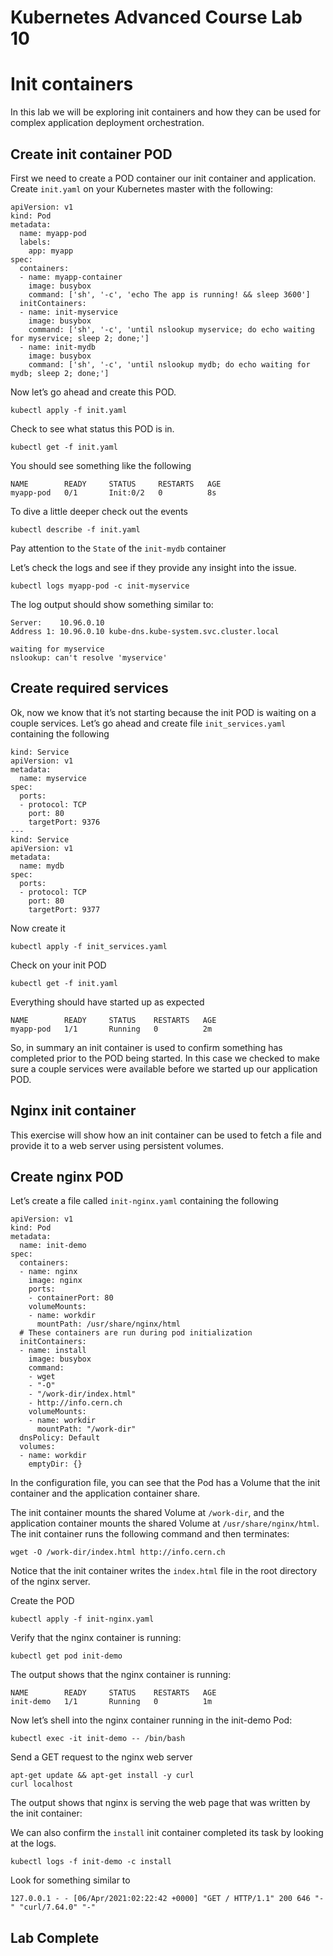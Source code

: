 # Kubernetes Advanced Course Lab 10
# Init containers
In this lab we will be exploring init containers and how they can be used for complex application deployment orchestration. 

## Create init container POD
First we need to create a POD container our init container and application. 
Create `init.yaml` on your Kubernetes master with the following: 
```
apiVersion: v1
kind: Pod
metadata:
  name: myapp-pod
  labels:
    app: myapp
spec:
  containers:
  - name: myapp-container
    image: busybox
    command: ['sh', '-c', 'echo The app is running! && sleep 3600']
  initContainers:
  - name: init-myservice
    image: busybox
    command: ['sh', '-c', 'until nslookup myservice; do echo waiting for myservice; sleep 2; done;']
  - name: init-mydb
    image: busybox
    command: ['sh', '-c', 'until nslookup mydb; do echo waiting for mydb; sleep 2; done;']
```

Now let’s go ahead and create this POD. 
```
kubectl apply -f init.yaml
```

Check to see what status this POD is in. 
```
kubectl get -f init.yaml
```

You should see something like the following 
```
NAME        READY     STATUS     RESTARTS   AGE
myapp-pod   0/1       Init:0/2   0          8s
```

To dive a little deeper check out the events 
```
kubectl describe -f init.yaml
```

Pay attention to the `State` of the `init-mydb` container 

Let’s check the logs and see if they provide any insight into the issue. 
```
kubectl logs myapp-pod -c init-myservice
``` 

The log output should show something similar to: 
```
Server:    10.96.0.10
Address 1: 10.96.0.10 kube-dns.kube-system.svc.cluster.local

waiting for myservice
nslookup: can't resolve 'myservice'
```

## Create required services
Ok, now we know that it’s not starting because the init POD is waiting on a couple services. Let’s go ahead and create file `init_services.yaml` containing the following
```
kind: Service
apiVersion: v1
metadata:
  name: myservice
spec:
  ports:
  - protocol: TCP
    port: 80
    targetPort: 9376
---
kind: Service
apiVersion: v1
metadata:
  name: mydb
spec:
  ports:
  - protocol: TCP
    port: 80
    targetPort: 9377
```

Now create it 
```
kubectl apply -f init_services.yaml
```

Check on your init POD 
```
kubectl get -f init.yaml
```

Everything should have started up as expected 
```
NAME        READY     STATUS    RESTARTS   AGE
myapp-pod   1/1       Running   0          2m
```

So, in summary an init container is used to confirm something has completed prior to the POD being started. In this case we checked to make sure a couple services were available before we started up our application POD. 

## Nginx init container 
This exercise will show how an init container can be used to fetch a file and provide it to a web server using persistent volumes.

## Create nginx POD
Let’s create a file called `init-nginx.yaml` containing the following
```
apiVersion: v1
kind: Pod
metadata:
  name: init-demo
spec:
  containers:
  - name: nginx
    image: nginx
    ports:
    - containerPort: 80
    volumeMounts:
    - name: workdir
      mountPath: /usr/share/nginx/html
  # These containers are run during pod initialization
  initContainers:
  - name: install
    image: busybox
    command:
    - wget
    - "-O"
    - "/work-dir/index.html"
    - http://info.cern.ch
    volumeMounts:
    - name: workdir
      mountPath: "/work-dir"
  dnsPolicy: Default
  volumes:
  - name: workdir
    emptyDir: {}
```

In the configuration file, you can see that the Pod has a Volume that the init container and the application container share.

The init container mounts the shared Volume at `/work-dir`, and the application container mounts the shared Volume at `/usr/share/nginx/html`. The init container runs the following command and then terminates:
```
wget -O /work-dir/index.html http://info.cern.ch
```
Notice that the init container writes the `index.html` file in the root directory of the nginx server.

Create the POD
```
kubectl apply -f init-nginx.yaml
```

Verify that the nginx container is running:
```
kubectl get pod init-demo
```

The output shows that the nginx container is running:
```
NAME        READY     STATUS    RESTARTS   AGE
init-demo   1/1       Running   0          1m
```

Now let’s shell into the nginx container running in the init-demo Pod:
```
kubectl exec -it init-demo -- /bin/bash
```

Send a GET request to the nginx web server 
```
apt-get update && apt-get install -y curl 
curl localhost
```

The output shows that nginx is serving the web page that was written by the init container:

We can also confirm the `install` init container completed its task by looking at the logs. 
```
kubectl logs -f init-demo -c install
```

Look for something similar to
```
127.0.0.1 - - [06/Apr/2021:02:22:42 +0000] "GET / HTTP/1.1" 200 646 "-" "curl/7.64.0" "-"
```

## Lab Complete 
